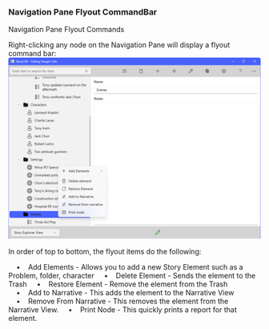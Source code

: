 ### Navigation Pane Flyout CommandBar ###
Navigation Pane Flyout Commands <br/>

Right-clicking any node on the Navigation Pane will display a  flyout command bar: <br/>
![](Navigation-Pane-Flyout-CommandBar.png)

In order of top to bottom, the flyout items do the following: <br/>

&nbsp;&nbsp;&nbsp;&nbsp;•&nbsp;&nbsp;&nbsp;&nbsp;Add Elements - Allows you to add a new Story Element such as a Problem, folder, character
&nbsp;&nbsp;&nbsp;&nbsp;•&nbsp;&nbsp;&nbsp;&nbsp;Delete Element - Sends the element to the Trash
&nbsp;&nbsp;&nbsp;&nbsp;•&nbsp;&nbsp;&nbsp;&nbsp;Restore Element - Remove the element from the Trash
&nbsp;&nbsp;&nbsp;&nbsp;•&nbsp;&nbsp;&nbsp;&nbsp;Add to Narrative - This adds the element to the Narrative View
&nbsp;&nbsp;&nbsp;&nbsp;•&nbsp;&nbsp;&nbsp;&nbsp;Remove From Narrative - This removes the element from the Narrative View.
&nbsp;&nbsp;&nbsp;&nbsp;•&nbsp;&nbsp;&nbsp;&nbsp;Print Node -  This quickly prints a report for that element.

